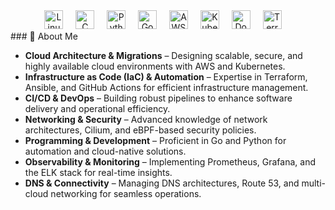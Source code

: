 
<div align="center">
  <img src="https://cdn.jsdelivr.net/gh/devicons/devicon/icons/linux/linux-original.svg" height="30" alt="Linux logo"  />
  <img width="12" />
  <img src="https://cdn.jsdelivr.net/gh/devicons/devicon/icons/c/c-original.svg" height="30" alt="C logo"  />
  <img width="12" />
  <img src="https://cdn.jsdelivr.net/gh/devicons/devicon/icons/python/python-original.svg" height="30" alt="Python logo"  />
  <img width="12" />
  <img src="https://cdn.jsdelivr.net/gh/devicons/devicon/icons/go/go-original.svg" height="30" alt="Go logo"  />
  <img width="12" />
  <img src="https://cdn.jsdelivr.net/gh/devicons/devicon@latest/icons/amazonwebservices/amazonwebservices-original-wordmark.svg" height="30" alt="AWS" />
  <img width="12" />
  <img src="https://cdn.jsdelivr.net/gh/devicons/devicon/icons/kubernetes/kubernetes-plain.svg" height="30" alt="Kubernetes logo"  />
  <img width="12" />
  <img src="https://cdn.jsdelivr.net/gh/devicons/devicon/icons/docker/docker-original.svg" height="30" alt="Docker logo"  />
  <img width="12" />
  <img src="https://cdn.jsdelivr.net/gh/devicons/devicon/icons/terraform/terraform-original.svg" height="30" alt="Terraform logo"  />
  <img width="12" />
  
</div>
### 🚀 About Me  

- **Cloud Architecture & Migrations** – Designing scalable, secure, and highly available cloud environments with AWS and Kubernetes.  
- **Infrastructure as Code (IaC) & Automation** – Expertise in Terraform, Ansible, and GitHub Actions for efficient infrastructure management.  
- **CI/CD & DevOps** – Building robust pipelines to enhance software delivery and operational efficiency.  
- **Networking & Security** – Advanced knowledge of network architectures, Cilium, and eBPF-based security policies.  
- **Programming & Development** – Proficient in Go and Python for automation and cloud-native solutions.  
- **Observability & Monitoring** – Implementing Prometheus, Grafana, and the ELK stack for real-time insights.  
- **DNS & Connectivity** – Managing DNS architectures, Route 53, and multi-cloud networking for seamless operations.  


